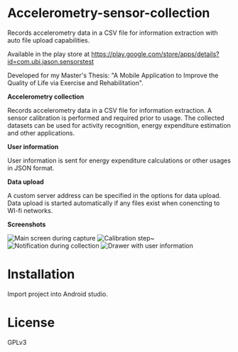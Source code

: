 # Accelerometry-sensor-collection 
Records accelerometry data in a CSV file for information extraction with auto file upload capabilities.

Available in the play store at https://play.google.com/store/apps/details?id=com.ubi.jason.sensorstest

Developed for my Master's Thesis: "A Mobile Application to Improve the Quality of Life via Exercise and Rehabilitation".

**Accelerometry collection**

Records accelerometry data in a CSV file for information extraction.
A sensor calibration is performed and required prior to usage.
The collected datasets can be used for activity recognition, energy expenditure estimation and other applications.

**User information**

User information is sent for energy expenditure calculations or other usages in JSON format.

**Data upload**

A custom server address can be specified in the options for data upload. 
Data upload is started automatically if any files exist when conencting to WI-fi networks.

**Screenshots**

![Main screen during capture](http://i.imgur.com/8cZfNOm.png)
![Calibration step](http://i.imgur.com/kqGWti2.png)~
![Notification during collection](http://i.imgur.com/cjlz3v5.png)
![Drawer with user information](http://i.imgur.com/lyNWfFv.png)

# Installation
Import project into Android studio.

# License
GPLv3
